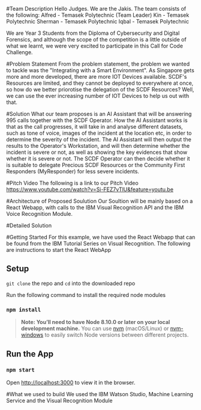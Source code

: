 #Team Description
Hello Judges. We are the Jakis. The team consists of the following:
Alfred - Temasek Polytechnic (Team Leader)
Kin - Temasek Polytechnic
Sherman - Temasek Polytechnic
Iqbal - Temasek Polytechnic

We are Year 3 Students from the Diploma of Cybersecurity and Digital Forensics, and although the scope of the competition is a little outside of what we learnt, we were very excited to participate in this Call for Code Challenge.


#Problem Statement
From the problem statement, the problem we wanted to tackle was the "Integrating with a Smart Environment". As Singapore gets more and more developed, there are more IOT Devices available. SCDF's Resources are limited, and they cannot be deployed to everywhere at once, so how do we better priorotise the delegation of the SCDF Resources? Well, we can use the ever increasing number of IOT Devices to help us out with that.

#Solution
What our team proposes is an AI Assistant that will be answering 995 calls together with the SCDF Operator. How the AI Assistant works is that as the call progresses, it will take in and analyse different datasets, such as tone of voice, images of the incident at the location etc, in order to determine the severity of the incident. The AI Assistant will then output the results to the Operator's Workstation, and will then determine whether the incident is severe or not, as well as showing the key evidences that show whether it is severe or not. The SCDF Operator can then decide whether it is suitable to delegate Precious SCDF Resources or the Community First Responders (MyResponder) for less severe incidents.

#Pitch Video
The following is a link to our Pitch Video
https://www.youtube.com/watch?v=Si-FEZ7vTlU&feature=youtu.be

#Architecture of Proposed Soulution
Our Soultion will be mainly based on a React Webapp, with calls to the IBM Visual Recognition API and the IBM Voice Recognition Module.

#Detailed Solution

#Getting Started
For this example, we have used the React Webapp that can be found from the IBM Tutorial Series on Visual Recognition. The following are instructions to start the React WebApp

## Setup
`git clone` the repo and `cd` into the downloaded repo

Run the following command to install the required node modules
### `npm install`

> **Note: You’ll need to have Node 8.10.0 or later on your local development machine.** You can use [nvm](https://github.com/creationix/nvm#installation) (macOS/Linux) or [nvm-windows](https://github.com/coreybutler/nvm-windows#node-version-manager-nvm-for-windows) to easily switch Node versions between different projects.

## Run the App
### `npm start`

Open [http://localhost:3000](http://localhost:3000) to view it in the browser.

#What we used to build
We used the IBM Watson Studio, Machine Learning Service and the Visual Recognition Module
